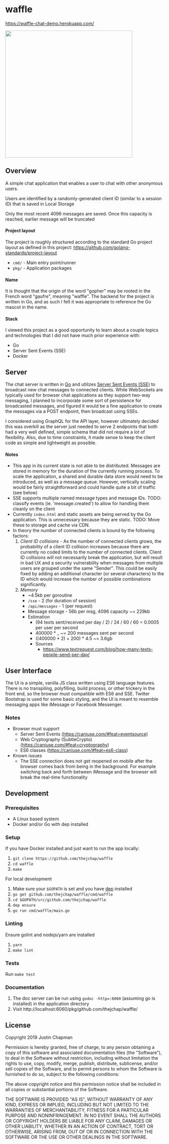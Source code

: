 # waffle
https://waffle-chat-demo.herokuapp.com/

<img src="https://user-images.githubusercontent.com/2475286/51789238-bc33ed80-2154-11e9-9a37-9874ab7adf77.png" width="400">

## Overview
A simple chat application that enables a user to chat with other anonymous
users.

Users are identified by a randomly-generated client ID (similar to a session ID)
that is saved in Local Storage

Only the most recent 4096 messages are saved. Once this capacity is reached,
earlier message will be truncated

#### Project layout
The project is roughly structured according to the standard Go project layout as
defined in this project: https://github.com/golang-standards/project-layout

- `cmd/` - Main entry point/runner
- `pkg/` - Application packages

#### Name
It is thought that the origin of the word "gopher" may be rooted in the French
word "gaufre", meaning "waffle". The backend for the project is written in Go,
and as such I felt it was appropriate to reference the Go mascot in the name.


#### Stack
I viewed this project as a good opportunity to learn about a couple topics and
technologies that I did not have much prior experience with:

- Go
- Server Sent Events (SSE)
- Docker

## Server
The chat server is written in [Go](https://golang.org/) and utilizes
[Server Sent Events (SSE)](https://developer.mozilla.org/en-US/docs/Web/API/Server-sent_events) to
broadcast new chat messages to connected clients. While WebSockets are typically
used for browser chat applications as they support two-way messaging, I planned
to incorporate some sort of persistence for broadcasted messages, and figured it would be a
fine application to create the messages via a POST endpoint, then broadcast
using SSEs.

I considered using GraphQL for the API layer, however ultimately decided this
was overkill as the server just needed to serve 2 endpoints that both had a very
well defined, simple schema that did not require a lot of flexibility. Also, due
to time constraints, it made sense to keep the client code as simple and
lightweight as possible.

#### Notes
- This app in its current state is not able to be distributed. Messages are
  stored in memory for the duration of the currently running process. To scale
  the application, a shared and durable data store would need to be introduced, as
  well as a message queue. However, vertically scaling would be fairly
  straightforward and could handle quite a bit of traffic (see below)
- SSE supports multiple named message types and message IDs. TODO: classify
  events (ie. 'message.created') to allow for handling them cleanly on the
  client
- Currently `index.html` and static assets are being served by the Go
  application. This is unnecessary because they are static. TODO: Move these to
  storage and cache via CDN.
- In theory the number of connected clients is bound by the following
  factors:
  1. _Client ID collisions_ - As the number of connected clients grows, the
     probability of a client ID collision increases because there are currently no
     coded limits to the number of connected clients. Client ID collisions will
     not necessarily break the application, but will result in bad UX and a
     security vulnerability when messages from multiple users are grouped under
     the same "Sender". This could be easily fixed by adding an additional
     character (or several characters) to the ID which would increase the number
     of possible combinations significantly.
  2. _Memory_
      - ~4.5kb per goroutine
      - `/sse` - 2 (for duration of session)
      - `/api/messages` - 1 (per request)
      - Message storage - 56b per msg, 4096 capacity ~= 229kb
      - Estimation
        - (94 texts sent/received per day / 2) / 24 / 60 / 60 = 0.0005 per user
          per second
        - 400000 * _ ~= 200 messages sent per second
        - ((400000 * 2) + 200) * 4.5 ~= 3.6gb
        - Sources
          - https://www.textrequest.com/blog/how-many-texts-people-send-per-day/

## User Interface
The UI is a simple, vanilla JS class written using ES6 language features.
There is no transpiling, polyfilling, build process, or other trickery in the front
end, so the browser must compatible with ES6 and SSE. Twitter Bootstrap is used
for some basic styling, and the UI is meant to resemble messaging apps like
iMessage or Facebook Messenger.

### Notes
- Browser must support
  - Server Sent Events (https://caniuse.com/#feat=eventsource)
  - Web Cryptography (SubtleCrypto) (https://caniuse.com/#feat=cryptography)
  - ES6 classes (https://caniuse.com/#feat=es6-class)
- Known issues
  - The SSE connection does not get reopened on mobile after the browser comes
    back from being in the background. For example switching back and forth
    between iMessage and the browser will break the real-time functionality

## Development

### Prerequisites
- A Linux based system
- Docker and/or Go with dep installed

### Setup
If you have Docker installed and just want to run the app locally:
1. `git clone https://github.com/thejchap/waffle`
2. `cd waffle`
3. `make`

For local development
1. Make sure your `$GOPATH` is set and you have [dep](https://github.com/golang/dep) installed
2. `go get github.com/thejchap/waffle/cmd/waffle`
3. `cd $GOPATH/src/github.com/thejchap/waffle`
4. `dep ensure`
5. `go run cmd/waffle/main.go`

### Linting
Ensure golint and nodejs/yarn are installed
1. `yarn`
2. `make lint`

### Tests
Run `make test`

### Documentation
1. The doc server can be run using `godoc -http=:6060` (assuming go is
   installed) in the application directory
2. Visit http://localhost:6060/pkg/github.com/thejchap/waffle/

## License

Copyright 2019 Justin Chapman

Permission is hereby granted, free of charge, to any person obtaining a copy of this software and associated documentation files (the "Software"), to deal in the Software without restriction, including without limitation the rights to use, copy, modify, merge, publish, distribute, sublicense, and/or sell copies of the Software, and to permit persons to whom the Software is furnished to do so, subject to the following conditions:

The above copyright notice and this permission notice shall be included in all copies or substantial portions of the Software.

THE SOFTWARE IS PROVIDED "AS IS", WITHOUT WARRANTY OF ANY KIND, EXPRESS OR IMPLIED, INCLUDING BUT NOT LIMITED TO THE WARRANTIES OF MERCHANTABILITY, FITNESS FOR A PARTICULAR PURPOSE AND NONINFRINGEMENT. IN NO EVENT SHALL THE AUTHORS OR COPYRIGHT HOLDERS BE LIABLE FOR ANY CLAIM, DAMAGES OR OTHER LIABILITY, WHETHER IN AN ACTION OF CONTRACT, TORT OR OTHERWISE, ARISING FROM, OUT OF OR IN CONNECTION WITH THE SOFTWARE OR THE USE OR OTHER DEALINGS IN THE SOFTWARE.
